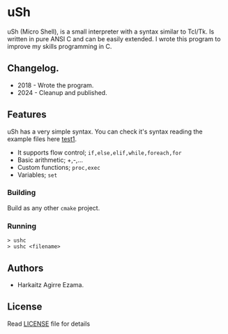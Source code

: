 # uSh

uSh (Micro Shell), is a small interpreter with a syntax similar to Tcl/Tk. Is
written in pure ANSI C and can be easily extended. I wrote this program to
improve my skills programming in C.

## Changelog.

- 2018 - Wrote the program.
- 2024 - Cleanup and published.

## Features

uSh has a very simple syntax. You can check it's syntax reading the
example files here [test1](./ush_test.ush).

- It supports flow control; `if,else,elif,while,foreach,for`
- Basic arithmetic;         +,-,...
- Custom functions;         `proc,exec`
- Variables;                `set`

### Building

Build as any other `cmake` project.

### Running

```
> ushc
> ushc <filename>
```

## Authors

* Harkaitz Agirre Ezama.

## License

Read [LICENSE](LICENSE) file for details

